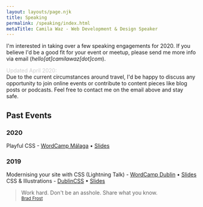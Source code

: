 ```yaml
---
layout: layouts/page.njk
title: Speaking
permalink: /speaking/index.html
metaTitle: Camila Waz - Web Development & Design Speaker
---
```

I'm interested in taking over a few speaking engagements for 2020. If you believe I'd be a good fit for your event or meetup, please send me more info via email (*hello\[at]camilawaz\[dot]com*).

<span style="color: #ccc">Updated April 2020: </span>\
Due to the current circumstances around travel, I'd be happy to discuss any opportunity to join online events or contribute to content pieces like blog posts or podcasts. Feel free to contact me on the email above and stay safe. 

## Past Events

### 2020

Playful CSS - [WordCamp  Málaga](https://2020.malaga.wordcamp.org/session/playful-css/) • [Slides](https://colordrops.link/WCMalaga-slides)

### 2019

Modernising your site with CSS (Lightning Talk) - [WordCamp Dublin](https://2019.dublin.wordcamp.org/session/expressing-creativity-through-css/) • [Slides](https://colordrops.link/wordcamp-slides)\
CSS & Illustrations - [DublinCSS](http://dublincss.org/dublincss-relaunch) • [Slides](https://colordrops.link/cssillustrations)

> Work hard. Don't be an asshole. Share what you know. \
> <small>[Brad Frost](https://bradfrost.com/)</small>